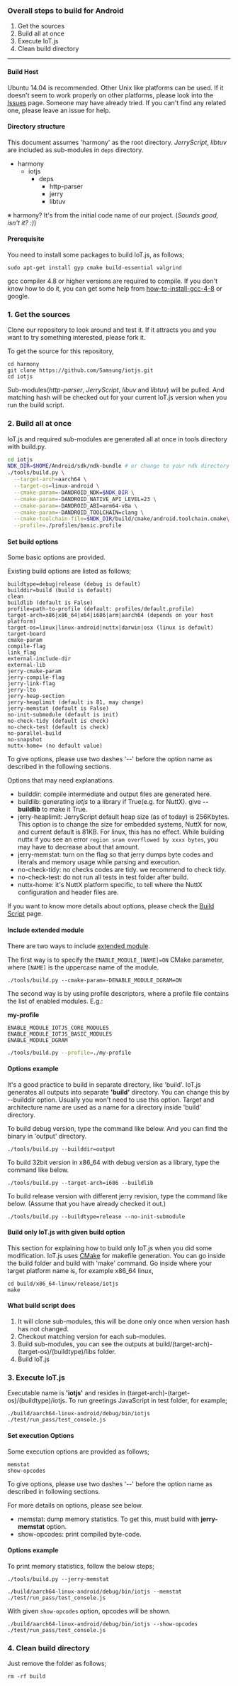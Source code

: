 ### Overall steps to build for Android
1. Get the sources
2. Build all at once
3. Execute IoT.js
4. Clean build directory

***

#### Build Host
Ubuntu 14.04 is recommended. Other Unix like platforms can be used. If it doesn't seem to work properly on other platforms, please look into the [Issues](https://github.com/Samsung/iotjs/issues) page. Someone may have already tried. If you can't find any related one, please leave an issue for help.

#### Directory structure

This document assumes 'harmony' as the root directory. _JerryScript_, _libtuv_ are included as sub-modules in `deps` directory.

* harmony
    * iotjs
        * deps
            * http-parser
            * jerry
            * libtuv


※ harmony? It's from the initial code name of our project. (_Sounds good, isn't it? :)_)

#### Prerequisite

You need to install some packages to build IoT.js, as follows;

```
sudo apt-get install gyp cmake build-essential valgrind
```

gcc compiler 4.8 or higher versions are required to compile. If you don't know how to do it, you can get some help from [how-to-install-gcc-4-8](http://askubuntu.com/questions/271388/how-to-install-gcc-4-8) or google.

### 1. Get the sources

Clone our repository to look around and test it. If it attracts you and you want to try something interested, please fork it.

To get the source for this repository,
```
cd harmony
git clone https://github.com/Samsung/iotjs.git
cd iotjs
```

Sub-modules(_http-parser_, _JerryScript_, _libuv_ and _libtuv_) will be pulled. And matching hash will be checked out for your current IoT.js version when you run the build script.


### 2. Build all at once

IoT.js and required sub-modules are generated all at once in tools directory with build.py.

```sh
cd iotjs
NDK_DIR=$HOME/Android/sdk/ndk-bundle # or change to your ndk directory
./tools/build.py \
  --target-arch=aarch64 \
  --target-os=linux-android \
  --cmake-param=-DANDROID_NDK=$NDK_DIR \
  --cmake-param=-DANDROID_NATIVE_API_LEVEL=23 \
  --cmake-param=-DANDROID_ABI=arm64-v8a \
  --cmake-param=-DANDROID_TOOLCHAIN=clang \
  --cmake-toolchain-file=$NDK_DIR/build/cmake/android.toolchain.cmake\
  --profile=./profiles/basic.profile
```


#### Set build options
Some basic options are provided.

Existing build options are listed as follows;
```
buildtype=debug|release (debug is default)
builddir=build (build is default)
clean
buildlib (default is False)
profile=path-to-profile (default: profiles/default.profile)
target-arch=x86|x86_64|x64|i686|arm|aarch64 (depends on your host platform)
target-os=linux|linux-android|nuttx|darwin|osx (linux is default)
target-board
cmake-param
compile-flag
link_flag
external-include-dir
external-lib
jerry-cmake-param
jerry-compile-flag
jerry-link-flag
jerry-lto
jerry-heap-section
jerry-heaplimit (default is 81, may change)
jerry-memstat (default is False)
no-init-submodule (default is init)
no-check-tidy (default is check)
no-check-test (default is check)
no-parallel-build
no-snapshot
nuttx-home= (no default value)
```

To give options, please use two dashes '--' before the option name as described in the following sections.

Options that may need explanations.
* builddir: compile intermediate and output files are generated here.
* buildlib: generating _iotjs_ to a library if True(e.g. for NuttX). give __--buildlib__ to make it True.
* jerry-heaplimit: JerryScript default heap size (as of today) is 256Kbytes. This option is to change the size for embedded systems, NuttX for now, and current default is 81KB. For linux, this has no effect. While building nuttx if you see an error `region sram overflowed by xxxx bytes`, you may have to decrease about that amount.
* jerry-memstat: turn on the flag so that jerry dumps byte codes and literals and memory usage while parsing and execution.
* no-check-tidy: no checks codes are tidy. we recommend to check tidy.
* no-check-test: do not run all tests in test folder after build.
* nuttx-home: it's NuttX platform specific, to tell where the NuttX configuration and header files are.

If you want to know more details about options, please check the [Build Script](Build-Script.md) page.


#### Include extended module
There are two ways to include [extended module](../api/IoT.js-API-reference.md).

The first way is to specify the `ENABLE_MODULE_[NAME]=ON` CMake parameter, where `[NAME]` is the uppercase name of the module.

```
./tools/build.py --cmake-param=-DENABLE_MODULE_DGRAM=ON
```

The second way is by using profile descriptors, where a profile file contains the list of enabled modules. E.g.:

**my-profile**
```
ENABLE_MODULE_IOTJS_CORE_MODULES
ENABLE_MODULE_IOTJS_BASIC_MODULES
ENABLE_MODULE_DGRAM
```


```sh
./tools/build.py --profile=./my-profile
```


#### Options example

It's a good practice to build in separate directory, like 'build'. IoT.js generates all outputs into separate **'build'** directory. You can change this by --builddir option. Usually you won't need to use this option. Target and architecture name are used as a name for a directory inside 'build' directory.

To build debug version, type the command like below. And you can find the binary in 'output' directory.
```
./tools/build.py --builddir=output
```

To build 32bit version in x86_64 with debug version as a library, type the command like below.
```
./tools/build.py --target-arch=i686 --buildlib
```

To build release version with different jerry revision, type the command like below. (Assume that you have already checked it out.)
```
./tools/build.py --buildtype=release --no-init-submodule
```



#### Build only IoT.js with given build option

This section for explaining how to build only IoT.js when you did some modification. IoT.js uses [CMake](http://www.cmake.org/) for makefile generation. You can go inside the build folder and build with 'make' command. Go inside where your target platform name is, for example x86_64 linux,
```
cd build/x86_64-linux/release/iotjs
make
```

#### What build script does

1. It will clone sub-modules, this will be done only once when version hash has not changed.
2. Checkout matching version for each sub-modules.
3. Build sub-modules, you can see the outputs at build/(target-arch)-(target-os)/(buildtype)/libs folder.
4. Build IoT.js


### 3. Execute IoT.js

Executable name is **'iotjs'** and resides in (target-arch)-(target-os)/(buildtype)/iotjs.
To run greetings JavaScript in test folder, for example;

```
./build/aarch64-linux-android/debug/bin/iotjs ./test/run_pass/test_console.js
```

#### Set execution Options

Some execution options are provided as follows;
```
memstat
show-opcodes
```

To give options, please use two dashes '--' before the option name as described in following sections.

For more details on options, please see below.
* memstat: dump memory statistics. To get this, must build with __jerry-memstat__ option.
* show-opcodes: print compiled byte-code.


#### Options example

To print memory statistics, follow the below steps;
```
./tools/build.py --jerry-memstat

./build/aarch64-linux-android/debug/bin/iotjs --memstat ./test/run_pass/test_console.js
```

With given `show-opcodes` option, opcodes will be shown.
```
./build/aarch64-linux-android/debug/bin/iotjs --show-opcodes ./test/run_pass/test_console.js
```

### 4. Clean build directory

Just remove the folder as follows;
```
rm -rf build
```
